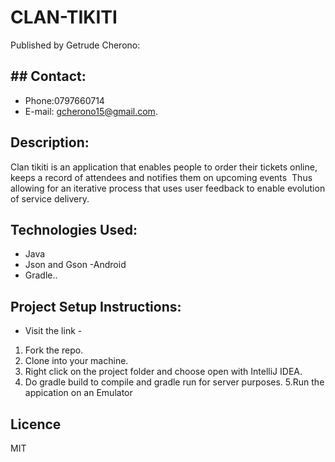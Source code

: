 # CLAN-TIKITI
Published by Getrude Cherono:
## ## Contact:
- Phone:0797660714
- E-mail: gcherono15@gmail.com.
## Description:
Clan tikiti is an application that enables people to order their tickets online, keeps a record of attendees and notifies them on upcoming events ​ Thus allowing for an iterative process that uses user feedback to enable evolution of service delivery.
## Technologies Used:
- Java
- Json and Gson
-Android
- Gradle..
## Project Setup Instructions:
- Visit the link - 
1. Fork the repo.
2. Clone into your machine.
3. Right click on the project folder and choose open with IntelliJ IDEA.
4. Do gradle build to compile and gradle run for server purposes.
5.Run the appication on an Emulator
## Licence
 MIT
